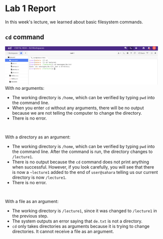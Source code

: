 # Lab 1 Report <br/>
In this week's lecture, we learned about basic filesystem commands.

## `cd` command
![Image](cd.png)
With no arguments:
- The working directory is `/home`, which can be verified by typing `pwd` into the command line.
- When you enter `cd` without any arguments, there will be no output because we are not telling the computer to change the directory.
- There is no error.
<br/>

With a directory as an argument:
- The working directory is `/home`, which can be verified by typing `pwd` into the command line. After the command is run, the directory changes to `/lecture1`.
- There is no output because the `cd` command does not print anything when successful. However, if you look carefully, you will see that there is now a `~lecture1` added to the end of `user@sahara` telling us our current directory is now `/lecture1`.
- There is no error.
<br/>
  
With a file as an argument:
- The working directory is `/lecture1`, since it was changed to `/lecture1` in the previous step.
- The system outputs an error saying that `de.txt` is not a directory.
- `cd` only takes directories as arguments because it is trying to change directories. It cannot receive a file as an argument.
